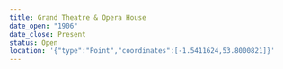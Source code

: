 ```yaml
---
title: Grand Theatre & Opera House
date_open: "1906"
date_close: Present
status: Open
location: '{"type":"Point","coordinates":[-1.5411624,53.8000821]}'
---
```

